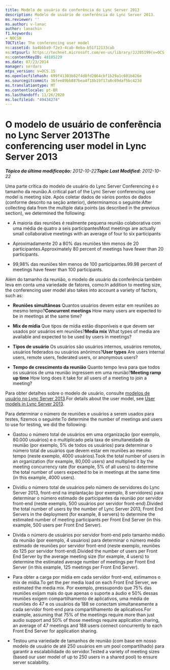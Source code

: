 ```yaml
---
title: Modelo de usuário da conferência do Lync Server 2013
description: Modelo de usuário de conferência do Lync Server 2013.
ms.reviewer: ''
ms.author: v-lanac
author: lanachin
f1.keywords:
- NOCSH
TOCTitle: The conferencing user model
ms:assetid: ba4bbba9-f2e3-4cab-8eba-b51f12133cab
ms:mtpsurl: https://technet.microsoft.com/en-us/library/JJ205199(v=OCS.15)
ms:contentKeyID: 48185229
ms.date: 07/23/2014
manager: serdars
mtps_version: v=OCS.15
ms.openlocfilehash: 699f41303b82f4d8fd2864cbf1b29a1c601b826e
ms.sourcegitcommit: 36fee89bb887bea4f18b19f17a8c69daf5bc423d
ms.translationtype: MT
ms.contentlocale: pt-BR
ms.lasthandoff: 11/26/2020
ms.locfileid: "49434274"
---
```

# <a name="the-conferencing-user-model-in-lync-server-2013"></a><span data-ttu-id="a9f26-103">O modelo de usuário de conferência no Lync Server 2013</span><span class="sxs-lookup"><span data-stu-id="a9f26-103">The conferencing user model in Lync Server 2013</span></span>

<div data-xmlns="http://www.w3.org/1999/xhtml">

<div class="topic" data-xmlns="http://www.w3.org/1999/xhtml" data-msxsl="urn:schemas-microsoft-com:xslt" data-cs="https://msdn.microsoft.com/">

<div data-asp="https://msdn2.microsoft.com/asp">



</div>

<div id="mainSection">

<div id="mainBody"><span data-ttu-id="a9f26-104">

<span> </span></span><span class="sxs-lookup"><span data-stu-id="a9f26-104">

<span> </span></span></span>

<span data-ttu-id="a9f26-105">_**Tópico da última modificação:** 2012-10-22_</span><span class="sxs-lookup"><span data-stu-id="a9f26-105">_**Topic Last Modified:** 2012-10-22_</span></span>

<span data-ttu-id="a9f26-106">Uma parte crítica do modelo de usuário do Lync Server Conferencing é o tamanho da reunião.</span><span class="sxs-lookup"><span data-stu-id="a9f26-106">A critical part of the Lync Server conferencing user model is meeting size.</span></span> <span data-ttu-id="a9f26-107">Após coletar dados de vários pontos de dados (conforme descrito na seção anterior), determinamos o seguinte:</span><span class="sxs-lookup"><span data-stu-id="a9f26-107">After collecting data from the multiple data points (as described in the previous section), we determined the following:</span></span>

  - <span data-ttu-id="a9f26-108">A maioria das reuniões é realmente pequena reunião colaborativa com uma média de quatro a seis participantes</span><span class="sxs-lookup"><span data-stu-id="a9f26-108">Most meetings are actually small collaborative meetings with an average of four to six participants</span></span>

  - <span data-ttu-id="a9f26-109">Aproximadamente 20 a 80% das reuniões têm menos de 20 participantes.</span><span class="sxs-lookup"><span data-stu-id="a9f26-109">Approximately 80 percent of meetings have fewer than 20 participants.</span></span>

  - <span data-ttu-id="a9f26-110">99,98% das reuniões têm menos de 100 participantes.</span><span class="sxs-lookup"><span data-stu-id="a9f26-110">99.98 percent of meetings have fewer than 100 participants.</span></span>

<span data-ttu-id="a9f26-111">Além do tamanho da reunião, o modelo de usuário da conferência também leva em conta uma variedade de fatores, como:</span><span class="sxs-lookup"><span data-stu-id="a9f26-111">In addition to meeting size, the conferencing user model also takes into account a variety of factors, such as:</span></span>

  - <span data-ttu-id="a9f26-112">**Reuniões simultâneas**   Quantos usuários devem estar em reuniões ao mesmo tempo?</span><span class="sxs-lookup"><span data-stu-id="a9f26-112">**Concurrent meetings**   How many users are expected to be in meetings at the same time?</span></span>

  - <span data-ttu-id="a9f26-113">**Mix de mídia**   Que tipos de mídia estão disponíveis e que devem ser usados por usuários em reuniões?</span><span class="sxs-lookup"><span data-stu-id="a9f26-113">**Media mix**   What types of media are available and expected to be used by users in meetings?</span></span>

  - <span data-ttu-id="a9f26-114">**Tipos de usuário**   Os usuários são usuários internos, usuários remotos, usuários federados ou usuários anônimos?</span><span class="sxs-lookup"><span data-stu-id="a9f26-114">**User types**   Are users internal users, remote users, federated users, or anonymous users?</span></span>

  - <span data-ttu-id="a9f26-115">**Tempo de crescimento da reunião**   Quanto tempo leva para que todos os usuários de uma reunião ingressem em uma reunião?</span><span class="sxs-lookup"><span data-stu-id="a9f26-115">**Meeting ramp up time**   How long does it take for all users of a meeting to join a meeting?</span></span>

<span data-ttu-id="a9f26-116">Para obter detalhes sobre o modelo de usuário, consulte [modelos de usuário no Lync Server 2013](lync-server-2013-user-models.md).</span><span class="sxs-lookup"><span data-stu-id="a9f26-116">For details about the user model, see [User models in Lync Server 2013](lync-server-2013-user-models.md).</span></span>

<span data-ttu-id="a9f26-117">Para determinar o número de reuniões e usuários a serem usados para testes, fizemos o seguinte:</span><span class="sxs-lookup"><span data-stu-id="a9f26-117">To determine the number of meetings and users to use for testing, we did the following:</span></span>

  - <span data-ttu-id="a9f26-118">Gastou o número total de usuários em uma organização (por exemplo, 80.000 usuários) e o multiplicado pela taxa de simultaneidade da reunião (por exemplo, 5% de todos os usuários) para determinar o número total de usuários que devem estar em reuniões ao mesmo tempo (neste exemplo, 4000 usuários).</span><span class="sxs-lookup"><span data-stu-id="a9f26-118">Took the total number of users in an organization (for example, 80,000 users) and multiplied it by the meeting concurrency rate (for example, 5% of all users) to determine the total number of users expected to be in meetings at the same time (in this example, 4000 users).</span></span>

  - <span data-ttu-id="a9f26-119">Dividiu o número total de usuários pelo número de servidores do Lync Server 2013, front-end na implantação (por exemplo, 8 servidores) para determinar o número estimado de participantes da reunião por servidor front-end (neste exemplo, 500 usuários por servidor front-end).</span><span class="sxs-lookup"><span data-stu-id="a9f26-119">Divided the total number of users by the number of Lync Server 2013, Front End Servers in the deployment (for example, 8 servers) to determine the estimated number of meeting participants per Front End Server (in this example, 500 users per Front End Server).</span></span>

  - <span data-ttu-id="a9f26-120">Divida o número de usuários por servidor front-end pelo tamanho médio da reunião (por exemplo, 4 usuários) para determinar o número médio estimado de reuniões por servidor front-end (neste exemplo, reuniões do 125 por servidor front-end).</span><span class="sxs-lookup"><span data-stu-id="a9f26-120">Divided the number of users per Front End Server by the average meeting size (for example, 4 users) to determine the estimated average number of meetings per Front End Server (in this example, 125 meetings per Front End Server).</span></span>

  - <span data-ttu-id="a9f26-121">Para obter a carga por mídia em cada servidor front-end, estimamos o mix de mídia.</span><span class="sxs-lookup"><span data-stu-id="a9f26-121">To get the per media load on each Front End Server, we estimated the media mix.</span></span> <span data-ttu-id="a9f26-122">Por exemplo, pressupondo que 75% das reuniões exijam mais do que apenas o suporte a áudio e 50% dessas reuniões exigem compartilhamento de aplicativos, uma média de reuniões do 47 e os usuários da 188 se conectam simultaneamente a cada servidor front-end para compartilhamento de aplicativos.</span><span class="sxs-lookup"><span data-stu-id="a9f26-122">For example, assuming that 75% of the meetings require more than just audio support and 50% of those meetings require application sharing, an average of 47 meetings and 188 users connect concurrently to each Front End Server for application sharing.</span></span>

  - <span data-ttu-id="a9f26-123">Testou uma variedade de tamanhos de reunião (com base em nosso modelo de usuário de até 250 usuários em um pool compartilhado) para garantir a escalabilidade do servidor.</span><span class="sxs-lookup"><span data-stu-id="a9f26-123">Tested a variety of meeting sizes (based our user model of up to 250 users in a shared pool) to ensure server scalability.</span></span>

<span data-ttu-id="a9f26-124"></div>

<span> </span>

</div>

</div>

</span><span class="sxs-lookup"><span data-stu-id="a9f26-124"></div>

<span> </span>

</div>

</div>

</span></span></div>

